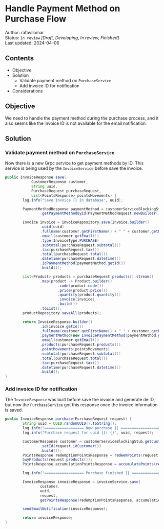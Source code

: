 # Handle Payment Method on Purchase Flow

Author: rafavilomar  
Status: `In review` *[Draft, Developing, In review, Finished]*  
Last updated: 2024-04-06

## Contents

- Objective
- Solution
  - Validate payment method on `PurchaseService`
  - Add invoice ID for notification
- Considerations

## Objective

We need to handle the payment method during the purchase process, and it also seems like the invoice ID is not available 
for the email notification.

## Solution

### Validate payment method on `PurchaseService`

Now there is a new Grpc service to get payment methods by ID. This service is being used by the `InvoiceService` before 
save the invoice.

```java
public InvoiceResponse save(
            CustomerResponse customer,
            String uuid,
            PurchaseRequest purchaseRequest,
            List<PointsResponse> pointsMovements) {
        log.info("Save invoice {} in database", uuid);

        PaymentMethodResponse paymentMethod = customerServiceBlockingStub
                .getPaymentMethodById(PaymentMethodRequest.newBuilder().setId(purchaseRequest.idPaymentMethod()).build());

        Invoice invoice = invoiceRepository.save(Invoice.builder()
                .uuid(uuid)
                .fullname(customer.getFirstName() + " " + customer.getLastName())
                .email(customer.getEmail())
                .type(InvoiceType.PURCHASE)
                .subtotal(purchaseRequest.subtotal())
                .tax(purchaseRequest.tax())
                .total(purchaseRequest.total())
                .datetime(purchaseRequest.datetime())
                .idPaymentMethod(paymentMethod.getId())
                .build());

        List<Product> products = purchaseRequest.products().stream()
                .map(product -> Product.builder()
                        .code(product.code())
                        .price(product.price())
                        .quantity(product.quantity())
                        .invoice(invoice)
                        .build())
                .toList();
        productRepository.saveAll(products);

        return InvoiceResponse.builder()
                .id(invoice.getId())
                .fullname(customer.getFirstName() + " " + customer.getLastName())
                .paymentMethod(new InvoicePaymentMethod(paymentMethod.getId(), paymentMethod.getMethodName()))
                .email(customer.getEmail())
                .products(purchaseRequest.products())
                .pointMovements(pointsMovements)
                .subtotal(purchaseRequest.subtotal())
                .total(purchaseRequest.total())
                .tax(purchaseRequest.tax())
                .datetime(purchaseRequest.datetime())
                .build();
}
```

### Add invoice ID for notification

The `InvoiceResponse` was built before save the invoice and generate de ID, but now the `PurchaseService` got this 
response once the invoice information is saved.

```java
public InvoiceResponse purchase(PurchaseRequest request) {
        String uuid = UUID.randomUUID().toString();
        log.info("================== New purchase {} ==================", uuid);
        log.info("Purchase request for uuid {}: {}", uuid, request);

        CustomerResponse customer = customerServiceBlockingStub.getCustomerById(CustomerRequest.newBuilder()
                .setId(request.idCustomer())
                .build());
        PointsResponse redemptionPointsResponse = redeemPoints(request, uuid);
        buyProducts(request.products());
        PointsResponse accumulationPointsResponse = accumulatePoints(request, uuid);

        log.info("================== Purchase finished {} ==================", uuid);

        InvoiceResponse invoiceResponse = invoiceService.save(
                customer,
                uuid,
                request,
                getPointsResponse(redemptionPointsResponse, accumulationPointsResponse));

        sendEmailNotification(invoiceResponse);

        return invoiceResponse;
}
```